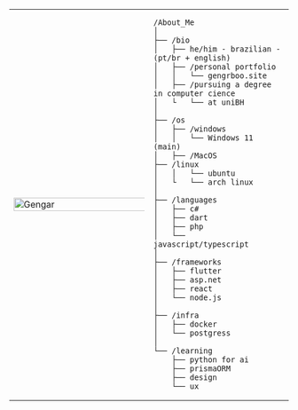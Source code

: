 <table>
  <tr>
    <td style="width: 50%;">
      <img src="https://media1.tenor.com/m/8mbkvqMv-DQAAAAC/gengar-hex-maniac.gif" alt="Gengar" style="width: 200%; border: none;">
    </td>

<td style="width: 50%; vertical-align: top;">
  
    /About_Me
    │
    ├── /bio
    │   ├── he/him - brazilian - (pt/br + english)
    │   ├── /personal portfolio
    │   │   └── gengrboo.site
    │   ├── /pursuing a degree in computer cience
    │   └   └── at uniBH
    │
    ├── /os
    │   ├── /windows
    │   │   └── Windows 11 (main)
    │   ├── /MacOS
    ├── /linux
    │   │   └── ubuntu
    │   └   └── arch linux
    │
    ├── /languages
    │   ├── c#
    │   ├── dart
    │   ├── php
    │   └── javascript/typescript
    │
    ├── /frameworks
    │   ├── flutter
    │   ├── asp.net
    │   ├── react
    │   └── node.js
    │   
    ├── /infra
    │   ├── docker
    │   └── postgress
    │
    └── /learning
        ├── python for ai
        ├── prismaORM
        ├── design
        └── ux
        
    
  </tr>
</table>

